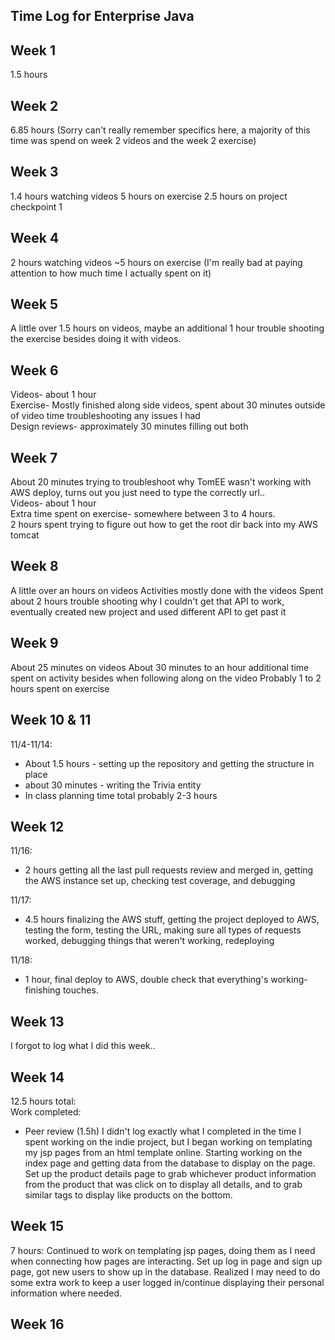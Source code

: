## Time Log for Enterprise Java ##

## Week 1 ## 
1.5 hours
## Week 2 ##
6.85 hours (Sorry can't really remember specifics here, a majority of this time was spend on week 2 videos
and the week 2 exercise)
## Week 3 ##
1.4 hours watching videos
5 hours on exercise
2.5 hours on project checkpoint 1
## Week 4 ##
2 hours watching videos
~5 hours on exercise (I'm really bad at paying attention to how much time I actually spent on it)

## Week 5 ##
A little over 1.5 hours on videos, maybe an additional 1 hour trouble shooting the exercise besides doing it with videos.


## Week 6 ##
Videos- about 1 hour  
Exercise- Mostly finished along side videos, spent about 30 minutes outside of video time troubleshooting any issues I had  
Design reviews- approximately 30 minutes filling out both  

## Week 7 ##
About 20 minutes trying to troubleshoot why TomEE wasn't working with AWS deploy, turns out you just need to type the correctly url..  
Videos- about 1 hour  
Extra time spent on exercise- somewhere between 3 to 4 hours.  
2 hours spent trying to figure out how to get the root dir back into my AWS tomcat

## Week 8 ##
A little over an hours on videos
Activities mostly done with the videos
Spent about 2 hours trouble shooting why I couldn't get that API to work, eventually created new project and used different API to get past it

## Week 9 ##
About 25 minutes on videos
About 30 minutes to an hour additional time spent on activity besides when following along on the video
Probably 1 to 2 hours spent on exercise 

## Week 10 & 11 ##
11/4-11/14:
* About 1.5 hours - setting up the repository and getting the structure in place
* about 30 minutes - writing the Trivia entity
* In class planning time total probably 2-3 hours  

## Week 12 ##
11/16: 
* 2 hours getting all the last pull requests review and merged in, 
getting the AWS instance set up, checking test coverage, and debugging

11/17:
* 4.5 hours finalizing the AWS stuff, getting the project deployed to AWS, testing the form, testing the URL,
making sure all types of requests worked, debugging things that weren't working, redeploying

11/18:
* 1 hour, final deploy to AWS, double check that everything's working- finishing touches.
## Week 13 ##
I forgot to log what I did this week..
## Week 14 ##
12.5 hours total:  
Work completed:  
- Peer review (1.5h)
I didn't log exactly what I completed in the time I spent working on the indie project, but I began
working on templating my jsp pages from an html template online. Starting working on the index page and getting
data from the database to display on the page. Set up the product details page to grab whichever product information
from the product that was click on to display all details, and to grab similar tags to display like products on the bottom.
## Week 15 ##
7 hours:
Continued to work on templating jsp pages, doing them as I need when connecting how pages are interacting.
Set up log in page and sign up page, got new users to show up in the database. Realized I may need to do some extra work to 
keep a user logged in/continue displaying their personal information where needed. 
## Week 16 ##

